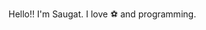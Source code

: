 Hello!! I'm Saugat. 
I love ⚽ and programming.

<!---
srj-17/srj-17 is a ✨ special ✨ repository because its `README.md` (this file) appears on your GitHub profile.
You can click the Preview link to take a look at your changes.
--->
